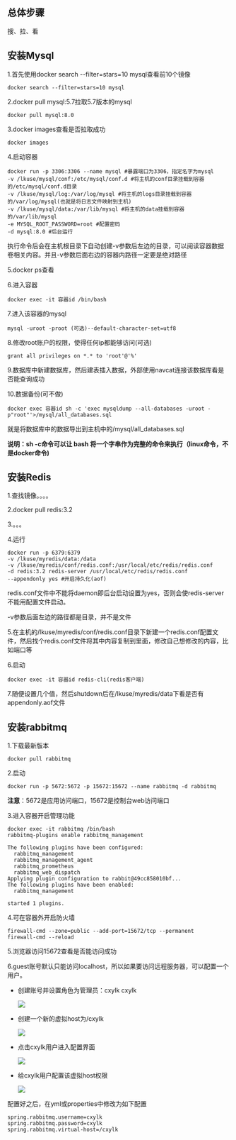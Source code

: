 ## 总体步骤

搜、拉、看

## 安装Mysql

1.首先使用docker search --filter=stars=10 mysql查看前10个镜像

~~~shell
docker search --filter=stars=10 mysql
~~~

2.docker pull mysql:5.7拉取5.7版本的mysql

~~~shell
docker pull mysql:8.0
~~~

3.docker images查看是否拉取成功

~~~shell
docker images
~~~

4.启动容器

~~~shell
docker run -p 3306:3306 --name mysql #暴露端口为3306，指定名字为mysql
-v /lkuse/mysql/conf:/etc/mysql/conf.d #将主机的conf目录挂载到容器的/etc/mysql/conf.d目录
-v /lkuse/mysql/log:/var/log/mysql #将主机的logs目录挂载到容器的/var/log/mysql(也就是将日志文件映射到主机)
-v /lkuse/mysql/data:/var/lib/mysql #将主机的data挂载到容器的/var/lib/mysql
-e MYSQL_ROOT_PASSWORD=root #配置密码
-d mysql:8.0 #后台运行
~~~

执行命令后会在主机根目录下自动创建-v参数后左边的目录，可以阅读容器数据卷相关内容。并且-v参数后面右边的容器内路径一定要是绝对路径

5.docker ps查看

6.进入容器

~~~shell
docker exec -it 容器id /bin/bash
~~~

7.进入该容器的mysql

~~~shell
mysql -uroot -proot (可选)--default-character-set=utf8
~~~

8.修改root账户的权限，使得任何ip都能够访问(可选)

~~~shell
grant all privileges on *.* to 'root'@'%'
~~~



9.数据库中新建数据库，然后建表插入数据，外部使用navcat连接该数据库看是否能查询成功

10.数据备份(可不做)

~~~shell
docker exec 容器id sh -c 'exec mysqldump --all-databases -uroot -p"root"'>/mysql/all_databases.sql
~~~

就是将数据库中的数据导出到主机中的/mysql/all_databases.sql

**说明：sh -c命令可以让 bash 将一个字串作为完整的命令来执行（linux命令，不是docker命令)**

## 安装Redis

1.查找镜像。。。。

2.docker pull redis:3.2

3.。。。

4.运行

~~~shell
docker run -p 6379:6379 
-v /lkuse/myredis/data:/data 
-v /lkuse/myredis/conf/redis.conf:/usr/local/etc/redis/redis.conf 
-d redis:3.2 redis-server /usr/local/etc/redis/redis.conf 
--appendonly yes #开启持久化(aof)
~~~

redis.conf文件中不能将daemon即后台启动设置为yes，否则会使redis-server不能用配置文件启动。

-v参数后面左边的路径都是目录，并不是文件

5.在主机的/lkuse/myredis/conf/redis.conf目录下新建一个redis.conf配置文件，然后找个redis.conf文件将其中内容复制到里面，修改自己想修改的内容，比如端口等

6.启动

~~~shell
docker exec -it 容器id redis-cli(redis客户端)
~~~

7.随便设置几个值，然后shutdown后在/lkuse/myredis/data下看是否有appendonly.aof文件

## 安装rabbitmq

1.下载最新版本

~~~shell
docker pull rabbitmq
~~~

2.启动

~~~shell
docker run -p 5672:5672 -p 15672:15672 --name rabbitmq -d rabbitmq
~~~

**注意**：5672是应用访问端口，15672是控制台web访问端口

3.进入容器开启管理功能

~~~shell
docker exec -it rabbitmq /bin/bash
rabbitmq-plugins enable rabbitmq_management

The following plugins have been configured:
  rabbitmq_management
  rabbitmq_management_agent
  rabbitmq_prometheus
  rabbitmq_web_dispatch
Applying plugin configuration to rabbit@49cc858010bf...
The following plugins have been enabled:
  rabbitmq_management

started 1 plugins.
~~~

4.可在容器外开启防火墙

~~~shell
firewall-cmd --zone=public --add-port=15672/tcp --permanent
firewall-cmd --reload
~~~

5.浏览器访问15672查看是否能访问成功

6.guest账号默认只能访问localhost，所以如果要访问远程服务器，可以配置一个用户。

* 创建账号并设置角色为管理员：cxylk cxylk

  ![](https://s3.ax1x.com/2021/02/09/yaoPII.png)

* 创建一个新的虚拟host为/cxylk

  ![](https://s3.ax1x.com/2021/02/09/yaokJP.png)

* 点击cxylk用户进入配置界面

  ![](https://s3.ax1x.com/2021/02/09/yaoesg.png)

* 给cxylk用户配置该虚拟host权限

  ![](https://s3.ax1x.com/2021/02/09/yaouZj.png)

配置好之后，在yml或properties中修改为如下配置

~~~properties
spring.rabbitmq.username=cxylk
spring.rabbitmq.password=cxylk
spring.rabbitmq.virtual-host=/cxylk
~~~

